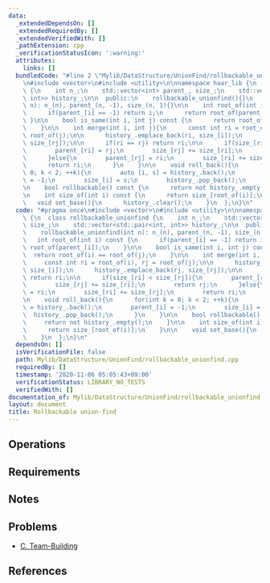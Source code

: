 ```yaml
---
data:
  _extendedDependsOn: []
  _extendedRequiredBy: []
  _extendedVerifiedWith: []
  _pathExtension: cpp
  _verificationStatusIcon: ':warning:'
  attributes:
    links: []
  bundledCode: "#line 2 \"Mylib/DataStructure/UnionFind/rollbackable_unionfind.cpp\"\
    \n#include <vector>\n#include <utility>\n\nnamespace haar_lib {\n  class rollbackable_unionfind\
    \ {\n    int n_;\n    std::vector<int> parent_, size_;\n    std::vector<std::pair<int,\
    \ int>> history_;\n\n  public:\n    rollbackable_unionfind(){}\n    rollbackable_unionfind(int\
    \ n): n_(n), parent_(n, -1), size_(n, 1){}\n\n    int root_of(int i) const {\n\
    \      if(parent_[i] == -1) return i;\n      return root_of(parent_[i]);\n   \
    \ }\n\n    bool is_same(int i, int j) const {\n      return root_of(i) == root_of(j);\n\
    \    }\n\n    int merge(int i, int j){\n      const int ri = root_of(i), rj =\
    \ root_of(j);\n\n      history_.emplace_back(ri, size_[i]);\n      history_.emplace_back(rj,\
    \ size_[rj]);\n\n      if(ri == rj) return ri;\n\n      if(size_[ri] < size_[rj]){\n\
    \        parent_[ri] = rj;\n        size_[rj] += size_[ri];\n        return rj;\n\
    \      }else{\n        parent_[rj] = ri;\n        size_[ri] += size_[rj];\n  \
    \      return ri;\n      }\n    }\n\n    void roll_back(){\n      for(int k =\
    \ 0; k < 2; ++k){\n        auto [i, s] = history_.back();\n        parent_[i]\
    \ = -1;\n        size_[i] = s;\n        history_.pop_back();\n      }\n    }\n\
    \n    bool rollbackable() const {\n      return not history_.empty();\n    }\n\
    \n    int size_of(int i) const {\n      return size_[root_of(i)];\n    }\n\n \
    \   void set_base(){\n      history_.clear();\n    }\n  };\n}\n"
  code: "#pragma once\n#include <vector>\n#include <utility>\n\nnamespace haar_lib\
    \ {\n  class rollbackable_unionfind {\n    int n_;\n    std::vector<int> parent_,\
    \ size_;\n    std::vector<std::pair<int, int>> history_;\n\n  public:\n    rollbackable_unionfind(){}\n\
    \    rollbackable_unionfind(int n): n_(n), parent_(n, -1), size_(n, 1){}\n\n \
    \   int root_of(int i) const {\n      if(parent_[i] == -1) return i;\n      return\
    \ root_of(parent_[i]);\n    }\n\n    bool is_same(int i, int j) const {\n    \
    \  return root_of(i) == root_of(j);\n    }\n\n    int merge(int i, int j){\n \
    \     const int ri = root_of(i), rj = root_of(j);\n\n      history_.emplace_back(ri,\
    \ size_[i]);\n      history_.emplace_back(rj, size_[rj]);\n\n      if(ri == rj)\
    \ return ri;\n\n      if(size_[ri] < size_[rj]){\n        parent_[ri] = rj;\n\
    \        size_[rj] += size_[ri];\n        return rj;\n      }else{\n        parent_[rj]\
    \ = ri;\n        size_[ri] += size_[rj];\n        return ri;\n      }\n    }\n\
    \n    void roll_back(){\n      for(int k = 0; k < 2; ++k){\n        auto [i, s]\
    \ = history_.back();\n        parent_[i] = -1;\n        size_[i] = s;\n      \
    \  history_.pop_back();\n      }\n    }\n\n    bool rollbackable() const {\n \
    \     return not history_.empty();\n    }\n\n    int size_of(int i) const {\n\
    \      return size_[root_of(i)];\n    }\n\n    void set_base(){\n      history_.clear();\n\
    \    }\n  };\n}\n"
  dependsOn: []
  isVerificationFile: false
  path: Mylib/DataStructure/UnionFind/rollbackable_unionfind.cpp
  requiredBy: []
  timestamp: '2020-11-06 05:05:43+09:00'
  verificationStatus: LIBRARY_NO_TESTS
  verifiedWith: []
documentation_of: Mylib/DataStructure/UnionFind/rollbackable_unionfind.cpp
layout: document
title: Rollbackable union-find
---
```


## Operations

## Requirements

## Notes

## Problems

- [C. Team-Building](https://codeforces.com/contest/1444/problem/C)

## References
